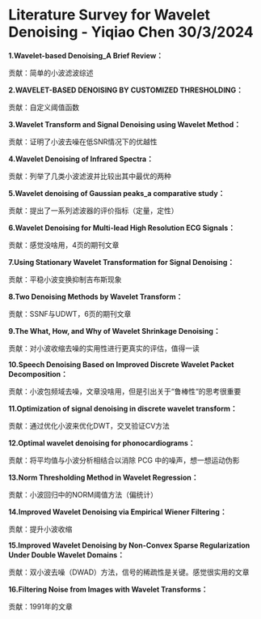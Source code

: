 # Literature Survey for Wavelet Denoising - Yiqiao Chen 30/3/2024

**1.Wavelet-based Denoising_A Brief Review：**

贡献：简单的小波滤波综述



**2.WAVELET-BASED DENOISING BY CUSTOMIZED THRESHOLDING：**

贡献：自定义阈值函数



**3.Wavelet Transform and Signal Denoising using Wavelet Method：**

贡献：证明了小波去噪在低SNR情况下的优越性



**4.Wavelet Denoising of Infrared Spectra：**

贡献：列举了几类小波滤波并比较出其中最优的两种



**5.Wavelet denoising of Gaussian peaks_a comparative study：**

贡献：提出了一系列滤波器的评价指标（定量，定性）



**6.Wavelet Denoising for Multi-lead High Resolution ECG Signals：**

贡献：感觉没啥用，4页的期刊文章



**7.Using Stationary Wavelet Transformation for Signal Denoising：**

贡献：平稳小波变换抑制吉布斯现象



**8.Two Denoising Methods by Wavelet Transform：**

贡献：SSNF与UDWT，6页的期刊文章



**9.The What, How, and Why of Wavelet Shrinkage Denoising：**

贡献：对小波收缩去噪的实用性进行更真实的评估，值得一读



**10.Speech Denoising Based on Improved Discrete Wavelet Packet Decomposition：**

贡献：小波包频域去噪，文章没啥用，但是引出关于“鲁棒性“的思考很重要



**11.Optimization of signal denoising in discrete wavelet transform：**

贡献：通过优化小波来优化DWT，交叉验证CV方法



**12.Optimal wavelet denoising for phonocardiograms：**

贡献：将平均值与小波分析相结合以消除 PCG 中的噪声，想一想运动伪影



**13.Norm Thresholding Method in Wavelet Regression：**

贡献：小波回归中的NORM阈值方法（偏统计）



**14.Improved Wavelet Denoising via Empirical Wiener Filtering：**

贡献：提升小波收缩



**15.Improved Wavelet Denoising by Non-Convex Sparse Regularization Under Double Wavelet Domains：**

贡献：双小波去噪（DWAD）方法，信号的稀疏性是关键。感觉很实用的文章



**16.Filtering Noise from Images with Wavelet Transforms：**

贡献：1991年的文章